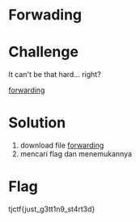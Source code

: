 # Forwading 

# Challenge
It can't be that hard... right?

[forwarding](https://static.tjctf.org/d9c4527bc1d5c58c1192f00f2e2ff68f84c345fd2522aeee63a0916897197a7a_forwarding)

# Solution
1. download file [forwarding](https://static.tjctf.org/d9c4527bc1d5c58c1192f00f2e2ff68f84c345fd2522aeee63a0916897197a7a_forwarding)
2. mencari flag dan menemukannya

# Flag
tjctf{just_g3tt1n9_st4rt3d}

